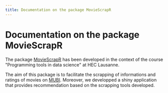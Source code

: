 ```yaml
---
title: Documentation on the package MovieScrapR
---
```


# Documentation on the package MovieScrapR

The package [MovieScrapR](https://github.com/ptds2020/MovieScrapR) has been developed in the context of the course "Programming tools in data science" at HEC Lausanne.

The aim of this package is to facilitate the scrapping of informations and ratings of movies on [MUBI](https://mubi.com/). Moreover, we developped a shiny application that provides recommendation based on the scrapping tools developed. 